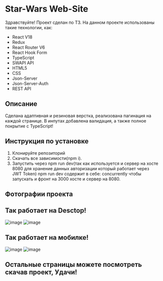 # Star-Wars Web-Site

Здравствуйте! Проект сделан по ТЗ. На данном проекте использованы такие технологии, как:
- React V18
- Redux
- React Router V6
- React Hook Form
- TypeScript
- SWAPI API
- HTML5
- CSS
- Json-Server
- Json-Server-Auth
- REST API

## Описание
Сделана адаптивная и резиновая верстка, реализована пагинация на каждой странице. В инпутах добавлена валидация, а также полное покрытие с TypeScript!

## Инструкция по установке

1. Клонируйте репозиторий
2. Скачать все зависимости(npm i).
3. Запустить через npm run dev(так как используется и сервер на хосте 8080 для хранение данных авторизации который работает через JWT Token)
   npm run dev содержит в себе: concurrently чтобы запускать и фронт на 3000 хосте и сервер на 8080.

## Фотографии проекта
## Так работает на Desctop!
![image](https://github.com/user-attachments/assets/57299247-b317-490d-9f35-97c2150a8f37)
![image](https://github.com/user-attachments/assets/9eaab4e6-e823-41c3-a86e-5581c404f975)

## Так работает на мобилке!
![image](https://github.com/user-attachments/assets/cda76d92-5a19-45e6-8c86-23df32c5f922)
![image](https://github.com/user-attachments/assets/9b436114-be66-49b9-9567-c17ad9d1f976)

## Остальные страницы можете посмотреть скачав проект, Удачи!





